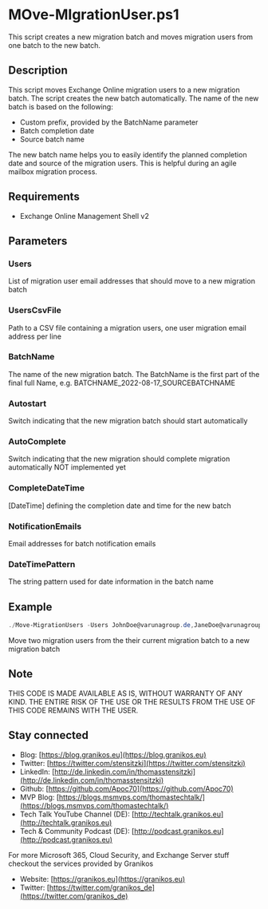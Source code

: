 # MOve-MIgrationUser.ps1

 This script creates a new migration batch and moves migration users from one batch to the new batch.

## Description

This script moves Exchange Online migration users to a new migration batch. The script creates the new batch automatically. The name of the new batch is based on the following:

- Custom prefix, provided by the BatchName parameter
- Batch completion date
- Source batch name

The new batch name helps you to easily identify the planned completion date and source of the migration users. This is helpful during an agile mailbox migration process.

## Requirements

- Exchange Online Management Shell v2

## Parameters

### Users

List of migration user email addresses that should move to a new migration batch

### UsersCsvFile

Path to a CSV file containing a migration users, one user migration email address per line

### BatchName

The name of the new migration batch. The BatchName is the first part of the final full Name, e.g. BATCHNAME_2022-08-17_SOURCEBATCHNAME

### Autostart

Switch indicating that the new migration batch should start automatically

### AutoComplete

Switch indicating that the new migration should complete migration automatically
NOT implemented yet

### CompleteDateTime

[DateTime] defining the completion date and time for the new batch

### NotificationEmails

Email addresses for batch notification emails

### DateTimePattern

The string pattern used for date information in the batch name

## Example

``` PowerShell
./Move-MigrationUsers -Users JohnDoe@varunagroup.de,JaneDoe@varunagroup.de -CompleteDateTime '2022/08/31 18:00'
```

Move two migration users from the their current migration  batch to a new migration batch

## Note

THIS CODE IS MADE AVAILABLE AS IS, WITHOUT WARRANTY OF ANY KIND. THE ENTIRE
RISK OF THE USE OR THE RESULTS FROM THE USE OF THIS CODE REMAINS WITH THE USER.

## Stay connected

- Blog: [https://blog.granikos.eu](https://blog.granikos.eu)
- Twitter: [https://twitter.com/stensitzki](https://twitter.com/stensitzki)
- LinkedIn: [http://de.linkedin.com/in/thomasstensitzki](http://de.linkedin.com/in/thomasstensitzki)
- Github: [https://github.com/Apoc70](https://github.com/Apoc70)
- MVP Blog: [https://blogs.msmvps.com/thomastechtalk/](https://blogs.msmvps.com/thomastechtalk/)
- Tech Talk YouTube Channel (DE): [http://techtalk.granikos.eu](http://techtalk.granikos.eu)
- Tech & Community Podcast (DE): [http://podcast.granikos.eu](http://podcast.granikos.eu)

For more Microsoft 365, Cloud Security, and Exchange Server stuff checkout the services provided by Granikos

- Website: [https://granikos.eu](https://granikos.eu)
- Twitter: [https://twitter.com/granikos_de](https://twitter.com/granikos_de)

